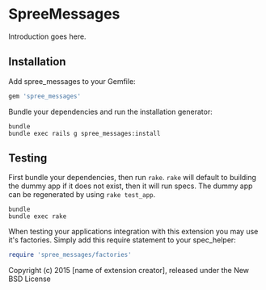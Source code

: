 SpreeMessages
=============

Introduction goes here.

Installation
------------

Add spree_messages to your Gemfile:

```ruby
gem 'spree_messages'
```

Bundle your dependencies and run the installation generator:

```shell
bundle
bundle exec rails g spree_messages:install
```

Testing
-------

First bundle your dependencies, then run `rake`. `rake` will default to building the dummy app if it does not exist, then it will run specs. The dummy app can be regenerated by using `rake test_app`.

```shell
bundle
bundle exec rake
```

When testing your applications integration with this extension you may use it's factories.
Simply add this require statement to your spec_helper:

```ruby
require 'spree_messages/factories'
```

Copyright (c) 2015 [name of extension creator], released under the New BSD License
